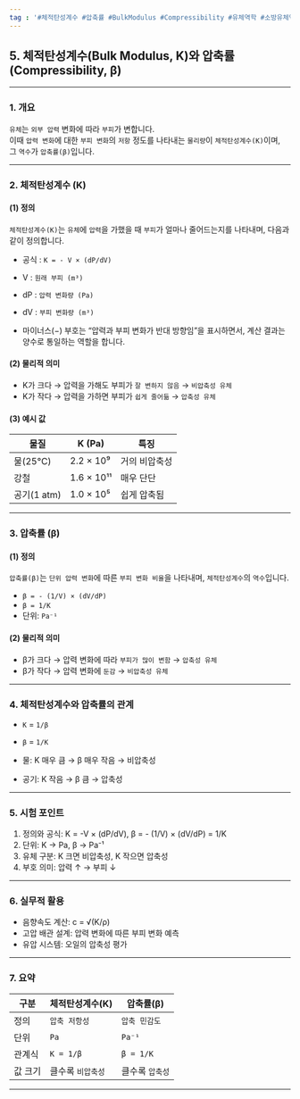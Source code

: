 ```yaml
---
tag : '#체적탄성계수 #압축률 #BulkModulus #Compressibility #유체역학 #소방유체역학 #소방설비기사 #소방설비산업기사 #소방시설관리사 #공학기초 #물리학 #압축성유체 #비압축성유체 #압력과부피 #유체성질 #공대생필수 #물리공식 #공학용어정리 #Pa단위 #유압시스템 #음속계산 #Pa제곱미터 #공대물리 #유체성질정리 #시험공부자료'
---
```

## 5. 체적탄성계수(Bulk Modulus, K)와 압축률(Compressibility, β)

---

### 1. 개요
`유체`는 `외부 압력` 변화에 따라 `부피`가 변합니다.  
이때 `압력 변화`에 대한 `부피 변화`의 `저항` 정도를 나타내는 `물리량`이 `체적탄성계수(K)`이며,  
그 `역수`가 `압축률(β)`입니다.

---

### 2. 체적탄성계수 (K)

#### (1) 정의
`체적탄성계수(K)`는 `유체`에 `압력`을 가했을 때 `부피`가 얼마나 줄어드는지를 나타내며, 다음과 같이 정의합니다.

- 공식 : `K = - V × (dP/dV)`

- V : `원래 부피 (m³)`  
- dP : `압력 변화량 (Pa)`  
- dV : `부피 변화량 (m³)` 
- 마이너스(−) 부호는 “압력과 부피 변화가 반대 방향임”을 표시하면서, 계산 결과는 양수로 통일하는 역할을 합니다.



#### (2) 물리적 의미
- K가 크다 → 압력을 가해도 부피가 `잘 변하지 않음` → `비압축성 유체`  
- K가 작다 → 압력을 가하면 부피가 `쉽게 줄어듦` → `압축성 유체`

#### (3) 예시 값
| 물질       | K (Pa)     | 특징 |
|------------|------------|------|
| 물(25°C)   | 2.2 × 10⁹  | 거의 비압축성 |
| 강철       | 1.6 × 10¹¹ | 매우 단단 |
| 공기(1 atm)| 1.0 × 10⁵  | 쉽게 압축됨 |

---

### 3. 압축률 (β)

#### (1) 정의
`압축률(β)`는 `단위 압력 변화`에 따른 `부피 변화 비율`을 나타내며, `체적탄성계수`의 `역수`입니다.

- `β = - (1/V) × (dV/dP)  `
- `β = 1/K`
- 단위: `Pa⁻¹`

#### (2) 물리적 의미
- β가 크다 → 압력 변화에 따라 `부피가 많이 변함` → `압축성 유체`  
- β가 작다 → 압력 변화에 `둔감` → `비압축성 유체`

---

### 4. 체적탄성계수와 압축률의 관계
- `K` = `1/β`  
- `β` = `1/K`  

- 물: K 매우 큼 → β 매우 작음 → 비압축성  
- 공기: K 작음 → β 큼 → 압축성

---

### 5. 시험 포인트
1. 정의와 공식: K = -V × (dP/dV), β = - (1/V) × (dV/dP) = 1/K  
2. 단위: K → Pa, β → Pa⁻¹  
3. 유체 구분: K 크면 비압축성, K 작으면 압축성  
4. 부호 의미: 압력 ↑ → 부피 ↓

---

### 6. 실무적 활용
- 음향속도 계산: c = √(K/ρ)  
- 고압 배관 설계: 압력 변화에 따른 부피 변화 예측  
- 유압 시스템: 오일의 압축성 평가

---

### 7. 요약
| 구분  | 체적탄성계수(K) | 압축률(β) |
|-------|----------------|-----------|
| 정의  | `압축 저항성`     | `압축 민감도` |
| 단위  | `Pa`             | `Pa⁻¹`      |
| 관계식| `K = 1/β`        | `β = 1/K`   |
| 값 크기| 클수록 `비압축성` | 클수록 `압축성` |

---
